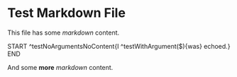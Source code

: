# Test Markdown File

This file has some _markdown_ content.

START ^testNoArgumentsNoContent{I ^testWithArgument($){was} echoed.} END

And some **more** _markdown_ content.
